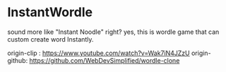 # InstantWordle
sound more like "Instant Noodle" right? yes, this is wordle game that can custom create word Instantly.

origin-clip  : https://www.youtube.com/watch?v=Wak7iN4JZzU
origin-github: https://github.com/WebDevSimplified/wordle-clone
